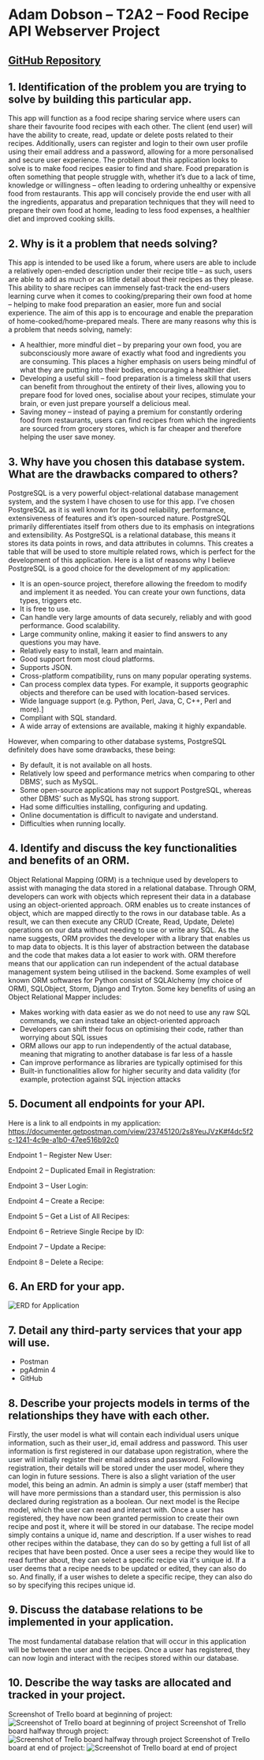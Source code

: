 # Adam Dobson – T2A2 – Food Recipe API Webserver Project

## [GitHub Repository](https://github.com/dobbbo/FlaskAPI)

## 1. Identification of the problem you are trying to solve by building this particular app.
This app will function as a food recipe sharing service where users can share their favourite food recipes with each other. The client (end user) will have the ability to create, read, update or delete posts related to their recipes. Additionally, users can register and login to their own user profile using their email address and a password, allowing for a more personalised and secure user experience.
The problem that this application looks to solve is to make food recipes easier to find and share. Food preparation is often something that people struggle with, whether it’s due to a lack of time, knowledge or willingness – often leading to ordering unhealthy or expensive food from restaurants. This app will concisely provide the end user with all the ingredients, apparatus and preparation techniques that they will need to prepare their own food at home, leading to less food expenses, a healthier diet and improved cooking skills.

## 2. Why is it a problem that needs solving?
This app is intended to be used like a forum, where users are able to include a relatively open-ended description under their recipe title – as such, users are able to add as much or as little detail about their recipes as they please. This ability to share recipes can immensely fast-track the end-users learning curve when it comes to cooking/preparing their own food at home – helping to make food preparation an easier, more fun and social experience.
The aim of this app is to encourage and enable the preparation of home-cooked/home-prepared meals. There are many reasons why this is a problem that needs solving, namely:
-	A healthier, more mindful diet – by preparing your own food, you are subconsciously more aware of exactly what food and ingredients you are consuming. This places a higher emphasis on users being mindful of what they are putting into their bodies, encouraging a healthier diet.
-	Developing a useful skill – food preparation is a timeless skill that users can benefit from throughout the entirety of their lives, allowing you to prepare food for loved ones, socialise about your recipes, stimulate your brain, or even just prepare yourself a delicious meal.
-	Saving money – instead of paying a premium for constantly ordering food from restaurants, users can find recipes from which the ingredients are sourced from grocery stores, which is far cheaper and therefore helping the user save money.

## 3. Why have you chosen this database system. What are the drawbacks compared to others?
PostgreSQL is a very powerful object-relational database management system, and the system I have chosen to use for this app. I’ve chosen PostgreSQL as it is well known for its good reliability, performance, extensiveness of features and it’s open-sourced nature. PostgreSQL primarily differentiates itself from others due to its emphasis on integrations and extensibility. As PostgreSQL is a relational database, this means it stores its data points in rows, and data attributes in columns. This creates a table that will be used to store multiple related rows, which is perfect for the development of this application.
Here is a list of reasons why I believe PostgreSQL is a good choice for the development of my application:
-	It is an open-source project, therefore allowing the freedom to modify and implement it as needed. You can create your own functions, data types, triggers etc.
-	It is free to use. 
-	Can handle very large amounts of data securely, reliably and with good performance. Good scalability.
-	Large community online, making it easier to find answers to any questions you may have.
-	Relatively easy to install, learn and maintain.
-	Good support from most cloud platforms.
-	Supports JSON.
-	Cross-platform compatibility, runs on many popular operating systems.
-	Can process complex data types. For example, it supports geographic objects and therefore can be used with location-based services.
-	Wide language support (e.g. Python, Perl, Java, C, C++, Perl and more).]
-	Compliant with SQL standard.
-	A wide array of extensions are available, making it highly expandable.


However, when comparing to other database systems, PostgreSQL definitely does have some drawbacks, these being:
-	By default, it is not available on all hosts.
-	Relatively low speed and performance metrics when comparing to other DBMS’, such as MySQL.
-	Some open-source applications may not support PostgreSQL, whereas other DBMS’ such as MySQL has strong support.
-	Had some difficulties installing, configuring and updating.
-	Online documentation is difficult to navigate and understand.
-	Difficulties when running locally.

## 4. Identify and discuss the key functionalities and benefits of an ORM.
Object Relational Mapping (ORM) is a technique used by developers to assist with managing the data stored in a relational database. Through ORM, developers can work with objects which represent their data in a database using an object-oriented approach. ORM enables us to create instances of object, which are mapped directly to the rows in our database table. As a result, we can then execute any CRUD (Create, Read, Update, Delete) operations on our data without needing to use or write any SQL. As the name suggests, ORM provides the developer with a library that enables us to map data to objects. It is this layer of abstraction between the database and the code that makes data a lot easier to work with. ORM therefore means that our application can run independent of the actual database management system being utilised in the backend. Some examples of well known ORM softwares for Python consist of SQLAlchemy (my choice of ORM), SQLObject, Storm, Django and Tryton. Some key benefits of using an Object Relational Mapper includes:
-	Makes working with data easier as we do not need to use any raw SQL commands, we can instead take an object-oriented approach
-	Developers can shift their focus on optimising their code, rather than worrying about SQL issues
-	ORM allows our app to run independently of the actual database, meaning that migrating to another database is far less of a hassle
-	Can improve performance as libraries are typically optimised for this
-	Built-in functionalities allow for higher security and data validity (for example, protection against SQL injection attacks

## 5. Document all endpoints for your API.
Here is a link to all endpoints in my application: https://documenter.getpostman.com/view/23745120/2s8YeuJVzK#f4dc5f2c-1241-4c9e-a1b0-47ee516b92c0

Endpoint 1 – Register New User:

Endpoint 2 – Duplicated Email in Registration:

Endpoint 3 – User Login:

Endpoint 4 – Create a Recipe:

Endpoint 5 – Get a List of All Recipes:

Endpoint 6 – Retrieve Single Recipe by ID:

Endpoint 7 – Update a Recipe:

Endpoint 8 – Delete a Recipe:

## 6. An ERD for your app.
![ERD for Application](docs/ERD.png)

## 7. Detail any third-party services that your app will use.
- Postman
- pgAdmin 4
- GitHub

## 8. Describe your projects models in terms of the relationships they have with each other.
Firstly, the user model is what will contain each individual users unique information, such as their user_id, email address and password. This user information is first registered in our database upon registration, where the user will initially register their email address and password. Following registration, their details will be stored under the user model, where they can login in future sessions. There is also a slight variation of the user model, this being an admin. An admin is simply a user (staff member) that will have more permissions than a standard user, this permission is also declared during registration as a boolean. Our next model is the Recipe model, which the user can read and interact with. Once a user has registered, they have now been granted permission to create their own recipe and post it, where it will be stored in our database. The recipe model simply contains a unique id, name and description. If a user wishes to read other recipes within the database, they can do so by getting a full list of all recipes that have been posted. Once a user sees a recipe they would like to read further about, they can select a specific recipe via it's unique id. If a user deems that a recipe needs to be updated or edited, they can also do so. And finally, if a user wishes to delete a specific recipe, they can also do so by specifying this recipes unique id.

## 9. Discuss the database relations to be implemented in your application.
The most fundamental database relation that will occur in this application will be between the user and the recipes. Once a user has registered, they can now login and interact with the recipes stored within our database. 

## 10. Describe the way tasks are allocated and tracked in your project.
Screenshot of Trello board at beginning of project:
![Screenshot of Trello board at beginning of project](docs/Trello_start.png)
Screenshot of Trello board halfway through project:
![Screenshot of Trello board halfway through project](docs/Trello_during.png)
Screenshot of Trello board at end of project:
![Screenshot of Trello board at end of project](docs/Trello_end.png)
